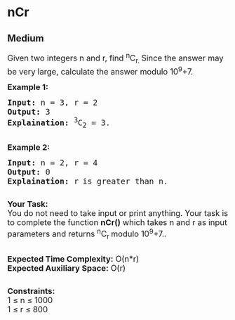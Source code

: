 # nCr
## Medium 
<div class="problem-statement" style="user-select: auto;">
                <p style="user-select: auto;"></p><p style="user-select: auto;"><span style="font-size: 18px; user-select: auto;">Given two integers&nbsp;n and r, find <sup style="user-select: auto;">n</sup>C<sub style="user-select: auto;">r. </sub>Since the answer may be very large, calculate the answer modulo&nbsp;10<sup style="user-select: auto;">9</sup>+7.</span></p>

<p style="user-select: auto;"><strong style="user-select: auto;"><span style="font-size: 18px; user-select: auto;">Example 1:</span></strong></p>

<pre style="position: relative; user-select: auto;"><span style="font-size: 18px; user-select: auto;"><strong style="user-select: auto;">Input:</strong> n = 3, r = 2
<strong style="user-select: auto;">Output:</strong> 3
<strong style="user-select: auto;">Explaination:</strong> <sup style="user-select: auto;">3</sup>C<sub style="user-select: auto;">2</sub> = 3. </span><div class="open_grepper_editor" title="Edit &amp; Save To Grepper" style="user-select: auto;"></div></pre>

<p style="user-select: auto;"><br style="user-select: auto;">
<strong style="user-select: auto;"><span style="font-size: 18px; user-select: auto;">Example 2:</span></strong></p>

<pre style="position: relative; user-select: auto;"><span style="font-size: 18px; user-select: auto;"><strong style="user-select: auto;">Input:</strong> n = 2, r = 4
<strong style="user-select: auto;">Output:</strong> 0
<strong style="user-select: auto;">Explaination:</strong> </span><span style="font-size: 15px; user-select: auto;"><span style="font-size: 18px; user-select: auto;">r</span> <span style="font-size: 18px; user-select: auto;">is greater than n</span></span><span style="font-size: 18px; user-select: auto;">.</span><div class="open_grepper_editor" title="Edit &amp; Save To Grepper" style="user-select: auto;"></div></pre>

<p style="user-select: auto;"><br style="user-select: auto;">
<span style="font-size: 18px; user-select: auto;"><strong style="user-select: auto;">Your Task:</strong><br style="user-select: auto;">
You do not need to take input or print anything. Your task is to complete the function <strong style="user-select: auto;">nCr()</strong> which takes n and&nbsp;r as input parameters and returns <sup style="user-select: auto;">n</sup>C<sub style="user-select: auto;">r&nbsp;</sub>modulo&nbsp;10<sup style="user-select: auto;">9</sup>+7..</span></p>

<p style="user-select: auto;"><br style="user-select: auto;">
<span style="font-size: 18px; user-select: auto;"><strong style="user-select: auto;">Expected Time Complexity:</strong> O(n*r)<br style="user-select: auto;">
<strong style="user-select: auto;">Expected Auxiliary Space:</strong> O(r)</span></p>

<p style="user-select: auto;"><br style="user-select: auto;">
<span style="font-size: 18px; user-select: auto;"><strong style="user-select: auto;">Constraints:</strong><br style="user-select: auto;">
1 ≤ n ≤ 1000<br style="user-select: auto;">
1 ≤ r ≤ 800</span></p>
 <p style="user-select: auto;"></p>
            </div>